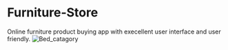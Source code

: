 # Furniture-Store
Online furniture product buying app with execellent user interface and user friendly.
![Bed_catagory](https://user-images.githubusercontent.com/85426202/131071702-6d737250-d68a-4a37-a00c-dd012c570af1.jpeg)
